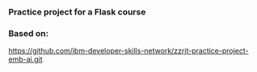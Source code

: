 ### Practice project for a Flask course

### Based on:

https://github.com/ibm-developer-skills-network/zzrjt-practice-project-emb-ai.git